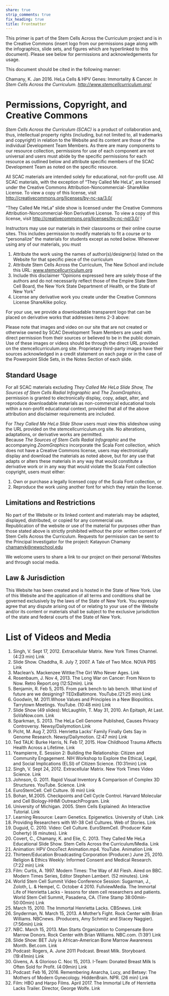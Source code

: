 ```yaml
---
share: true
strip_comments: true
fix_heading: true
title: Frontmatter
---
```


This primer is part of the Stem Cells Across the Curriculum project and is in the Creative Commons (insert logo from our permissions page along with the infographics, slide sets, and figures which are hyperlinked to this document). Please see below for permissions and acknowledgements for usage.

This document should be cited in the following manner:  

Chamany, K. Jan 2016. HeLa Cells & HPV Genes: Immortality & Cancer. *In Stem Cells Across the Curriculum. http://www.stemcellcurriculum.org/*

# Permissions, Copyright, and Creative Commons

*Stem Cells Across the Curriculum (SCAC)* is a product of collaboration and, thus, intellectual property rights (including, but not limited to, all trademarks and copyright) in relation to the Website and its content are those of the individual Development Team Members. As there are many components to our resource collection, permissions for use of each component are not universal and users must abide by the specific permissions for each resource as outlined below and attribute specific members of the SCAC Development Team as noted on the specific resource.

All SCAC materials are intended solely for educational, not-for-profit use. All SCAC materials, with the exception of “They Called Me HeLa”, are licensed under the Creative Commons Attribution-Noncommercial- ShareAlike License. To view a copy of this license, visit http://creativecommons.org/licenses/by-nc-sa/3.0/


“They Called Me HeLa” slide show is licensed under the Creative Commons Attribution-Noncommercial-Non Derivative License. To view a copy of this license, visit http://creativecommons.org/licenses/by-nc-nd/3.0/ !

Instructors may use our materials in their classrooms or their online course sites. This includes permission to modify materials to fit a course or to "personalize" the materials for students except as noted below. Whenever using any of our materials, you must
1. Attribute the work using the names of author(s)/designer(s) listed on the Website for that specific piece of the curriculum
2. Attribute Stem Cells Across the Curriculum, The New School and include this URL: www.stemcellcurriculum.org
3. Include this disclaimer “Opinions expressed here are solely those of the authors and do not necessarily reflect those of the Empire State Stem Cell Board, the New York State Department of Health, or the State of New York”
4. License any derivative work you create under the Creative Commons License ShareAlike policy.

For your use, we provide a downloadable transparent logo that can be placed on derivative works that addresses items 2-3 above:

Please note that images and video on our site that are not created or otherwise owned by SCAC Development Team Members are used with direct permission from their sources or believed to be in the public domain. Use of these images or videos should be through the direct URL provided on the stemcellcurriculum.org site. Proprietary third-party images have their sources acknowledged in a credit statement on each page or in the case of the Powerpoint Slide Sets, in the Notes Section of each slide.

## Standard Usage

For all SCAC materials excluding *They Called Me HeLa Slide Show, The Sources of Stem Cells Radial Infographic* and *The ZoomGraphics*, permission is granted to electronically display, copy, adapt, alter, and reproduce downloadable materials as non-commercial educational tools within a non-profit educational context, provided that all of the above attribution and disclaimer requirements are included.

For *They Called Me HeLa Slide Show* users must view this slideshow using the URL provided on the stemcellcurriculum.org site. No alterations, adaptations, or derivative works are permitted.  
Because *The Sources of Stem Cells Radial Infographic* and the accompanying *ZoomGraphics* incorporate the Scala Font collection, which does not have a Creative Commons license, users may electronically display and download the materials as noted above, but for any use that adapts or alters these materials in any way that would constitute a derivative work or in any way that would violate the Scala Font collection copyright, users must either:
1. Own or purchase a legally licensed copy of the Scala Font collection, or
2. Reproduce the work using another font for which they retain the license.

## Limitations and Restrictions

No part of the Website or its linked content and materials may be adapted, displayed, distributed, or copied for any commercial use.  
Republication of the website or use of the material for purposes other than those stated above is strictly prohibited without the prior written consent of Stem Cells Across the Curriculum. Requests for permission can be sent to the Principal Investigator for the project: Katayoun Chamany chamanyk@newschool.edu

We welcome users to share a link to our project on their personal Websites and through social media.

## Law & Jurisdiction
This Website has been created and is hosted in the State of New York. Use of this Website and the application of all terms and conditions shall be governed exclusively by the laws of the State of New York. You expressly agree that any dispute arising out of or relating to your use of the Website and/or its content or materials shall be subject to the exclusive jurisdiction of the state and federal courts of the State of New York.

# List of Videos and Media
1. Singh, V. Sept 17, 2012. Extracellular Matrix. New York Times Channel. (4:23 min) Link
2. Slide Show. Chaddha, R. July 7, 2007. A Tale of Two Mice. NOVA PBS Link
3. Maclean’s. Mackenzee Wittke:The Girl Who Never Ages. Link
4. Rosenbaum, J. Nov 4, 2013. The Long War on Cancer: From Nixon to Now. Retro Report.org (12:52min). Link
5. Benjamin, R. Feb 5, 2015. From park bench to lab bench. What kind of future are we designing? TEDxBaltimore. YouTube.(21:25 min) Link
6. Goodwin, M. 2011.Whose Values and Principles in a New Biopolitics. Tarrytown Meetings. YouTube. (10:48 min) Link
7. Slide Show (49 slides): McLaughlin, T. May 31, 2010. An Epitaph, At Last. SoVaNow.com. Link
8. Sparkman, S. 2013. The HeLa Cell Genome Published, Causes Privacy Controversy. Newsy/Dailymotion.Link
9. Picht, M. Aug 7, 2013. Henrietta Lacks’ Family Finally Gets Say in Genome Research. Newsy/Dailymotion. (2:47 min) Link
10. Ted TALK: Burke Harris, N. Feb 17, 2015. How Childhood Trauma Affects Health Across a Lifetime. Link
11. Yeampierre, E. Session 2: Building the Relationship: Citizen and Community Engagement. NIH Workshop
to Explore the Ethical, Legal, and Social Implications (ELSI) of Citizen Science. (10:31min) Link  
12. Singh, V. Sept 24, 2012. Extracellular Matrix. New York Times Video Science. Link  
13. Johnson, G. 2011. Rapid Visual Inventory & Comparison of Complex 3D Structures. YouTube. Science. Link
14. EuroStemCell. Cell Culture. (6 min) Link
15. Bohan, M.2005. Checkpoints and Cell Cycle Control. Harvard Molecular and Cell Biology-HHMI OutreachProgram. Link  
16. University of Michigan. 2005. Stem Cells Explained: An Interactive Tutorial. Link
17. Learning Resource: Learn Genetics. Epigenetics. University of Utah. Link  
18. Providing Researchers with WI-38 Cell Cultures. Web of Stories. Link  
19. Duguid, C. 2010. Video: Cell Culture. EuroStemCell. (Producer Kate Doherty) (6 minutes). Link  
20. Covert, C., Chamany, K. and Elie, C. 2013. They Called Me HeLa Educational Slide Show. Stem Cells Across the Curriculum/Media. Link  
21. Animation: HPV OncoTect Animation.mp4. YouTube. Animation Link  
22. Thirteen/Education Broadcasting Corporation (Producer.) June 25, 2010. Religion & Ethics Weekly: Informed Consent and Medical Research. (7:22 min) Link  
23. Film: Curtis, A. 1997. Modern Times: The Way of All Flesh. Aired on BBC. Modern Times Series, Editor Stephen Lambert. (52 minutes). Link  
24. World Stem Cell Summit Video Conference Session: Sugarman, J., Zoloth, L. & Hempel, C. October 4 2010. FullviewMedia. The Immortal Life of Henrietta Lacks - lessons for stem cell researchers and patients. World Stem Cell Summit, Pasadena, CA. (Time Stamp 38:00min- 50:00min) Link
25. March 15, 2010. The Immortal Henrietta Lacks. CBSnews. Link
26. Snyderman, N. March 15, 2013. A Mother’s Fight. Rock Center with Brian Williams. NBCnews. (Producers, Amy Schmitz and Stacey Naggier).(7:56min) Link
27. NBC. March 15, 2013. Man Starts Organization to Compensate Bone Marrow Donors. Rock Center with Brian Williams. NBC.com. (1:39’) Link
28. Slide Show: BET July is African-American Bone Marrow Awareness Month. Bet.com. Link
29. Podcast: Rogers, A. June 2011 Podcast. Breast Milk. Storyboard. (19:41min) Link
30. Givens, A. & Glorioso C. Noc 15, 2013. I-Team: Donated Breast Milk Is Often Sold for Profit. (4:09min) Link
31. Podcast: Feb 16, 2016. Remembering Anarcha, Lucy, and Betsey: The Mothers of Modern Gynecology. HiddenBrain. NPR. (26 min) Link
32. Film: HBO and Harpo Films. April 2017. The Immortal Life of Henrietta Lacks Trailer. Director, George Wolfe. Link

